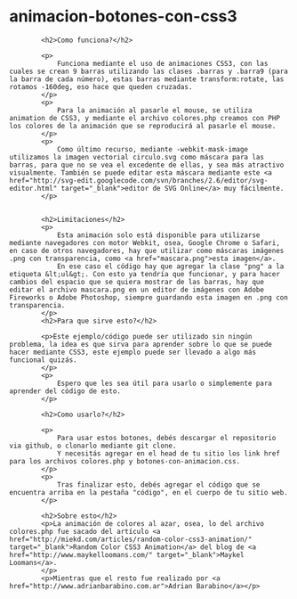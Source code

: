 animacion-botones-con-css3
==========================

			<h2>Como funciona?</h2>

			<p>	
				Funciona mediante el uso de animaciones CSS3, con las cuales se crean 9 barras utilizando las clases .barras y .barra9 (para la barra de cada número), estas barras mediante transform:rotate, las rotamos -160deg, eso hace que queden cruzadas.
			</p>
			<p>
				Para la animación al pasarle el mouse, se utiliza animation de CSS3, y mediante el archivo colores.php creamos con PHP los colores de la animación que se reproducirá al pasarle el mouse.
			</p>
			<p>
				Como último recurso, mediante -webkit-mask-image utilizamos la imagen vectorial circulo.svg como máscara para las barras, para que no se vea el excedente de ellas, y sea más atractivo visualmente. También se puede editar esta máscara mediante este <a href="http://svg-edit.googlecode.com/svn/branches/2.6/editor/svg-editor.html" target="_blank">editor de SVG Online</a> muy fácilmente. 
			</p>


			<h2>Limitaciones</h2>
			<p>
				Esta animación solo está disponible para utilizarse mediante navegadores con motor Webkit, osea, Google Chrome o Safari, en caso de otros navegadores, hay que utilizar como máscaras imágenes .png con transparencia, como <a href="mascara.png">esta imagen</a>.
				En ese caso el código hay que agregar la clase "png" a la etiqueta &lt;ul&gt;. Con esto ya tendría que funcionar, y para hacer cambios del espacio que se quiera mostrar de las barras, hay que editar el archivo mascara.png en un editor de imágenes con Adobe Fireworks o Adobe Photoshop, siempre guardando esta imagen en .png con transparencia.
			</p>
			<h2>Para que sirve esto?</h2>

			<p>Este ejemplo/código puede ser utilizado sin ningún problema, la idea es que sirva para aprender sobre lo que se puede hacer mediante CSS3, este ejemplo puede ser llevado a algo más funcional quizás.
			</p>
			<p>
				Espero que les sea útil para usarlo o simplemente para aprender del código de esto.
			</p>

			<h2>Como usarlo?</h2>

			<p>
				Para usar estos botones, debés descargar el repositorio via github, o clonarlo mediante git clone.
				Y necesitás agregar en el head de tu sitio los link href para los archivos colores.php y botones-con-animacion.css.
			</p>
			<p>
				Tras finalizar esto, debés agregar el código que se encuentra arriba en la pestaña "código", en el cuerpo de tu sitio web. 
			</p>

			<h2>Sobre esto</h2>
			<p>La animación de colores al azar, osea, lo del archivo colores.php fue sacado del artículo <a href="http://miekd.com/articles/random-color-css3-animation/" target="_blank">Random Color CSS3 Animation</a> del blog de <a href="http://www.maykelloomans.com/" target="_blank">Maykel Loomans</a>.
			</p>
			<p>Mientras que el resto fue realizado por <a href="http://www.adrianbarabino.com.ar">Adrian Barabino</a></p>
